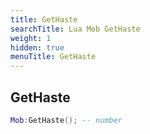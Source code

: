 ```yaml
---
title: GetHaste
searchTitle: Lua Mob GetHaste
weight: 1
hidden: true
menuTitle: GetHaste
---
```

## GetHaste
```lua
Mob:GetHaste(); -- number
```